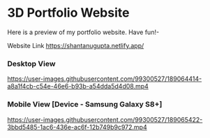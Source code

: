 
<h1> 3D Portfolio Website </h1>

Here is a preview of my portfolio website. Have fun!-



Website Link https://shantanugupta.netlify.app/

<h3> Desktop View </h3>




https://user-images.githubusercontent.com/99300527/189064414-a8a1f4cb-c54e-46e6-b93b-a54dda5d4d08.mp4


<h3> Mobile View [Device - Samsung Galaxy S8+] </h3>




https://user-images.githubusercontent.com/99300527/189065422-3bbd5485-1ac6-436e-ac6f-12b749b9c972.mp4


